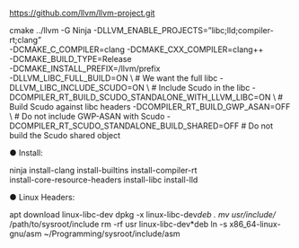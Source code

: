 
https://github.com/llvm/llvm-project.git


cmake ../llvm -G Ninja -DLLVM_ENABLE_PROJECTS=”libc;lld;compiler-rt;clang” \
-DCMAKE_C_COMPILER=clang -DCMAKE_CXX_COMPILER=clang++ \
-DCMAKE_BUILD_TYPE=Release \
-DCMAKE_INSTALL_PREFIX=/llvm/prefix \
-DLLVM_LIBC_FULL_BUILD=ON \ # We want the full libc
-DLLVM_LIBC_INCLUDE_SCUDO=ON \ # Include Scudo in the libc
-DCOMPILER_RT_BUILD_SCUDO_STANDALONE_WITH_LLVM_LIBC=ON \ # Build Scudo against libc headers
-DCOMPILER_RT_BUILD_GWP_ASAN=OFF \ # Do not include GWP-ASAN with Scudo
-DCOMPILER_RT_SCUDO_STANDALONE_BUILD_SHARED=OFF # Do not build the Scudo shared object

● Install:

ninja install-clang install-builtins install-compiler-rt \
install-core-resource-headers install-libc install-lld

● Linux Headers:

apt download linux-libc-dev
dpkg -x linux-libc-dev*deb .
mv usr/include/* /path/to/sysroot/include
rm -rf usr linux-libc-dev*deb
ln -s x86_64-linux-gnu/asm ~/Programming/sysroot/include/asm
